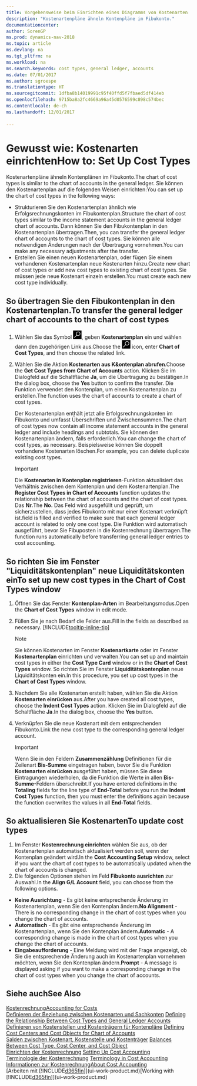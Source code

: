 ```yaml
---
title: Vorgehensweise beim Einrichten eines Diagramms von Kostenarten
description: "Kostenartenpläne ähneln Kontenpläne im Fibukonto."
documentationcenter: 
author: SorenGP
ms.prod: dynamics-nav-2018
ms.topic: article
ms.devlang: na
ms.tgt_pltfrm: na
ms.workload: na
ms.search.keywords: cost types, general ledger, accounts
ms.date: 07/01/2017
ms.author: sgroespe
ms.translationtype: HT
ms.sourcegitcommit: 1dfba8b14019991c95f40ffd5f7fbaed5df414eb
ms.openlocfilehash: 9715ba8a2fc4669a96a45d0576599c898c574bec
ms.contentlocale: de-ch
ms.lasthandoff: 12/01/2017

---
```

# <a name="how-to-set-up-cost-types"></a><span data-ttu-id="e7647-103">Gewusst wie: Kostenarten einrichten</span><span class="sxs-lookup"><span data-stu-id="e7647-103">How to: Set Up Cost Types</span></span>
<span data-ttu-id="e7647-104">Kostenartenpläne ähneln Kontenplänen im Fibukonto.</span><span class="sxs-lookup"><span data-stu-id="e7647-104">The chart of cost types is similar to the chart of accounts in the general ledger.</span></span> <span data-ttu-id="e7647-105">Sie können den Kostenartenplan auf die folgenden Weisen einrichten:</span><span class="sxs-lookup"><span data-stu-id="e7647-105">You can set up the chart of cost types in the following ways:</span></span>  

-   <span data-ttu-id="e7647-106">Strukturieren Sie den Kostenartenplan ähnlich wie Erfolgsrechnungskonten im Fibukontenplan.</span><span class="sxs-lookup"><span data-stu-id="e7647-106">Structure the chart of cost types similar to the income statement accounts in the general ledger chart of accounts.</span></span> <span data-ttu-id="e7647-107">Dann können Sie den Fibukontenplan in den Kostenartenplan übertragen.</span><span class="sxs-lookup"><span data-stu-id="e7647-107">Then, you can transfer the general ledger chart of accounts to the chart of cost types.</span></span> <span data-ttu-id="e7647-108">Sie können alle notwendigen Änderungen nach der Übertragung vornehmen.</span><span class="sxs-lookup"><span data-stu-id="e7647-108">You can make any necessary adjustments after the transfer.</span></span>  
-   <span data-ttu-id="e7647-109">Erstellen Sie einen neuen Kostenartenplan, oder fügen Sie einem vorhandenen Kostenartenplan neue Kostenarten hinzu.</span><span class="sxs-lookup"><span data-stu-id="e7647-109">Create new chart of cost types or add new cost types to existing chart of cost types.</span></span> <span data-ttu-id="e7647-110">Sie müssen jede neue Kostenart einzeln erstellen.</span><span class="sxs-lookup"><span data-stu-id="e7647-110">You must create each new cost type individually.</span></span>  

## <a name="to-transfer-the-general-ledger-chart-of-accounts-to-the-chart-of-cost-types"></a><span data-ttu-id="e7647-111">So übertragen Sie den Fibukontenplan in den Kostenartenplan.</span><span class="sxs-lookup"><span data-stu-id="e7647-111">To transfer the general ledger chart of accounts to the chart of cost types</span></span>  
1.  <span data-ttu-id="e7647-112">Wählen Sie das Symbol ![Nach Seite oder Bericht suchen](media/ui-search/search_small.png "Symbol Nach Seite oder Bericht suchen"), geben **Kostenartenplan** ein und wählen dann den zugehörigen Link aus.</span><span class="sxs-lookup"><span data-stu-id="e7647-112">Choose the ![Search for Page or Report](media/ui-search/search_small.png "Search for Page or Report icon") icon, enter **Chart of Cost Types**, and then choose the related link.</span></span>  
2.  <span data-ttu-id="e7647-113">Wählen Sie die Aktion **Kostenarten aus K&ontenplan abrufen**.</span><span class="sxs-lookup"><span data-stu-id="e7647-113">Choose the **Get Cost Types from Chart of Accounts** action.</span></span> <span data-ttu-id="e7647-114">Klicken Sie im Dialogfeld auf die Schaltfläche **Ja**, um die Übertragung zu bestätigen.</span><span class="sxs-lookup"><span data-stu-id="e7647-114">In the dialog box, choose the **Yes** button to confirm the transfer.</span></span> <span data-ttu-id="e7647-115">Die Funktion verwendet den Kontenplan, um einen Kostenartenplan zu erstellen.</span><span class="sxs-lookup"><span data-stu-id="e7647-115">The function uses the chart of accounts to create a chart of cost types.</span></span>  

    <span data-ttu-id="e7647-116">Der Kostenartenplan enthält jetzt alle Erfolgsrechnungskonten im Fibukonto und umfasst Überschriften und Zwischensummen.</span><span class="sxs-lookup"><span data-stu-id="e7647-116">The chart of cost types now contain all income statement accounts in the general ledger and include headings and subtotals.</span></span> <span data-ttu-id="e7647-117">Sie können den Kostenartenplan ändern, falls erforderlich.</span><span class="sxs-lookup"><span data-stu-id="e7647-117">You can change the chart of cost types, as necessary.</span></span> <span data-ttu-id="e7647-118">Beispielsweise können Sie doppelt vorhandene Kostenarten löschen.</span><span class="sxs-lookup"><span data-stu-id="e7647-118">For example, you can delete duplicate existing cost types.</span></span>  

    > [!IMPORTANT]  
    >  <span data-ttu-id="e7647-119">Die **Kostenarten in Kontenplan registrieren**-Funktion aktualisiert das Verhältnis zwischen dem Kontenplan und dem Kostenartenplan.</span><span class="sxs-lookup"><span data-stu-id="e7647-119">The **Register Cost Types in Chart of Accounts** function updates the relationship between the chart of accounts and the chart of cost types.</span></span> <span data-ttu-id="e7647-120">Das **Nr.**</span><span class="sxs-lookup"><span data-stu-id="e7647-120">The **No.**</span></span> <span data-ttu-id="e7647-121">Das Feld wird ausgefüllt und geprüft, um sicherzustellen, dass jedes Fibukonto mit nur einer Kostenart verknüpft ist.</span><span class="sxs-lookup"><span data-stu-id="e7647-121">field is filled and verified to make sure that each general ledger account is related to only one cost type.</span></span> <span data-ttu-id="e7647-122">Die Funktion wird automatisch ausgeführt, bevor Sie Fibuposten in die Kostenrechnung übertragen.</span><span class="sxs-lookup"><span data-stu-id="e7647-122">The function runs automatically before transferring general ledger entries to cost accounting.</span></span>  

## <a name="to-set-up-new-cost-types-in-the-chart-of-cost-types-window"></a><span data-ttu-id="e7647-123">So richten Sie im Fenster "Liquiditätskontenplan" neue Liquiditätskonten ein</span><span class="sxs-lookup"><span data-stu-id="e7647-123">To set up new cost types in the Chart of Cost Types window</span></span>  
1.  <span data-ttu-id="e7647-124">Öffnen Sie das Fenster **Kontenplan-Arten** im Bearbeitungsmodus.</span><span class="sxs-lookup"><span data-stu-id="e7647-124">Open the **Chart of Cost Types** window in edit mode.</span></span>  
2.  <span data-ttu-id="e7647-125">Füllen Sie je nach Bedarf die Felder aus.</span><span class="sxs-lookup"><span data-stu-id="e7647-125">Fill in the fields as described as necessary.</span></span> [!INCLUDE[tooltip-inline-tip](includes/tooltip-inline-tip_md.md)]

    > [!NOTE]  
    >  <span data-ttu-id="e7647-126">Sie können Kostenarten im Fenster **Kostenartkarte** oder im Fenster **Kostenartenplan** einrichten und verwalten.</span><span class="sxs-lookup"><span data-stu-id="e7647-126">You can set up and maintain cost types in either the **Cost Type Card** window or in the **Chart of Cost Types** window.</span></span> <span data-ttu-id="e7647-127">So richten Sie im Fenster **Liquiditätskontenplan** neue Liquiditätskonten ein.</span><span class="sxs-lookup"><span data-stu-id="e7647-127">In this procedure, you set up cost types in the **Chart of Cost Types** window.</span></span>

3.  <span data-ttu-id="e7647-128">Nachdem Sie alle Kostenarten erstellt haben, wählen Sie die Aktion **Kostenarten einrücken** aus.</span><span class="sxs-lookup"><span data-stu-id="e7647-128">After you have created all cost types, choose the **Indent Cost Types** action.</span></span> <span data-ttu-id="e7647-129">Klicken Sie im Dialogfeld auf die Schaltfläche **Ja**.</span><span class="sxs-lookup"><span data-stu-id="e7647-129">In the dialog box, choose the **Yes** button.</span></span>  
4.  <span data-ttu-id="e7647-130">Verknüpfen Sie die neue Kostenart mit dem entsprechenden Fibukonto.</span><span class="sxs-lookup"><span data-stu-id="e7647-130">Link the new cost type to the corresponding general ledger account.</span></span>  

    > [!IMPORTANT]  
    >  <span data-ttu-id="e7647-131">Wenn Sie in den Feldern **Zusammenzählung** Definitionen für die Zeilenart **Bis-Summe** eingetragen haben, bevor Sie die Funktion **Kostenarten einrücken** ausgeführt haben, müssen Sie diese Eintragungen wiederholen, da die Funktion die Werte in allen **Bis-Summe**-Feldern überschreibt.</span><span class="sxs-lookup"><span data-stu-id="e7647-131">If you have entered definitions in the **Totaling** fields for the line type of **End-Total** before you run the **Indent Cost Types** function, then you must enter the definitions again because the function overwrites the values in all **End-Total** fields.</span></span>  

## <a name="to-update-cost-types"></a><span data-ttu-id="e7647-132">So aktualisieren Sie Kostenarten</span><span class="sxs-lookup"><span data-stu-id="e7647-132">To update cost types</span></span>  
1.  <span data-ttu-id="e7647-133">Im Fenster **Kostenrechnung einrichten**  wählen Sie aus, ob der Kostenartenplan automatisch aktualisiert werden soll, wenn der Kontenplan geändert wird.</span><span class="sxs-lookup"><span data-stu-id="e7647-133">In the **Cost Accounting Setup** window, select if you want the chart of cost types to be automatically updated when the chart of accounts is changed.</span></span>  
2.  <span data-ttu-id="e7647-134">Die folgenden Optionen stehen im Feld **Fibukonto ausrichten** zur Auswahl.</span><span class="sxs-lookup"><span data-stu-id="e7647-134">In the **Align G/L Account** field, you can choose from the following options.</span></span>  

- <span data-ttu-id="e7647-135">**Keine Ausrichtung** - Es gibt keine entsprechende Änderung im Kostenartenplan, wenn Sie den Kontenplan ändern.</span><span class="sxs-lookup"><span data-stu-id="e7647-135">**No Alignment** - There is no corresponding change in the chart of cost types when you change the chart of accounts.</span></span>  
- <span data-ttu-id="e7647-136">**Automatisch** - Es gibt eine entsprechende Änderung im Kostenartenplan, wenn Sie den Kontenplan ändern.</span><span class="sxs-lookup"><span data-stu-id="e7647-136">**Automatic** - A corresponding change is made in the chart of cost types when you change the chart of accounts.</span></span>  
- <span data-ttu-id="e7647-137">**Eingabeaufforderung** - Eine Meldung wird mit der Frage angezeigt, ob Sie die entsprechende Änderung auch im Kostenartenplan vornehmen möchten, wenn Sie den Kontenplan ändern.</span><span class="sxs-lookup"><span data-stu-id="e7647-137">**Prompt** - A message is displayed asking if you want to make a corresponding change in the chart of cost types when you change the chart of accounts.</span></span>  

## <a name="see-also"></a><span data-ttu-id="e7647-138">Siehe auch</span><span class="sxs-lookup"><span data-stu-id="e7647-138">See Also</span></span>  
[<span data-ttu-id="e7647-139">Kostenrechnung</span><span class="sxs-lookup"><span data-stu-id="e7647-139">Accounting for Costs</span></span>](finance-manage-cost-accounting.md)  
<span data-ttu-id="e7647-140">[Definieren der Beziehung zwischen Kostenarten und Sachkonten](finance-defining-the-relationship-between-cost-types-and-general-ledger-accounts.md) </span><span class="sxs-lookup"><span data-stu-id="e7647-140">[Defining the Relationship Between Cost Types and General Ledger Accounts](finance-defining-the-relationship-between-cost-types-and-general-ledger-accounts.md) </span></span>  
<span data-ttu-id="e7647-141">[Definieren von Kostenstellen und Kostenträgern für Kontenpläne](finance-defining-cost-centers-and-cost-objects-for-chart-of-accounts.md) </span><span class="sxs-lookup"><span data-stu-id="e7647-141">[Defining Cost Centers and Cost Objects for Chart of Accounts](finance-defining-cost-centers-and-cost-objects-for-chart-of-accounts.md) </span></span>  
<span data-ttu-id="e7647-142">[Salden zwischen Kostenart, Kostenstelle und Kostenträger](finance-balances-between-cost-type-cost-center-and-cost-object.md) </span><span class="sxs-lookup"><span data-stu-id="e7647-142">[Balances Between Cost Type, Cost Center, and Cost Object](finance-balances-between-cost-type-cost-center-and-cost-object.md) </span></span>  
<span data-ttu-id="e7647-143">[Einrichten der Kostenrechnung](finance-set-up-cost-accounting.md) </span><span class="sxs-lookup"><span data-stu-id="e7647-143">[Setting Up Cost Accounting](finance-set-up-cost-accounting.md) </span></span>  
<span data-ttu-id="e7647-144">[Terminologie der Kostenrechnung](finance-terminology-in-cost-accounting.md) </span><span class="sxs-lookup"><span data-stu-id="e7647-144">[Terminology in Cost Accounting](finance-terminology-in-cost-accounting.md) </span></span>  
[<span data-ttu-id="e7647-145">Informationen zur Kostenrechnung</span><span class="sxs-lookup"><span data-stu-id="e7647-145">About Cost Accounting</span></span>](finance-about-cost-accounting.md)  
<span data-ttu-id="e7647-146">[Arbeiten mit [!INCLUDE[d365fin](includes/d365fin_md.md)]](ui-work-product.md)</span><span class="sxs-lookup"><span data-stu-id="e7647-146">[Working with [!INCLUDE[d365fin](includes/d365fin_md.md)]](ui-work-product.md)</span></span>

